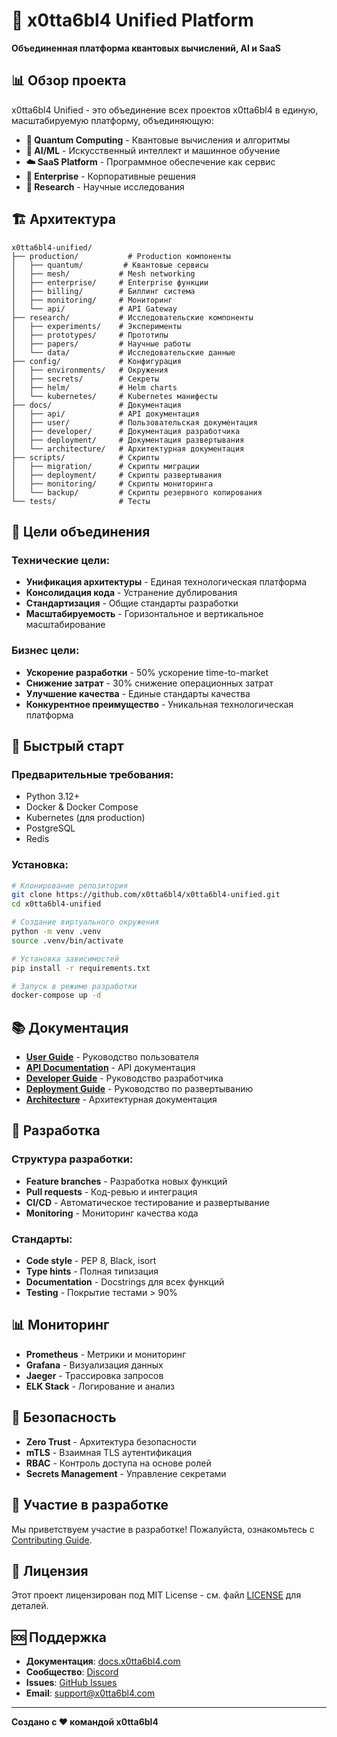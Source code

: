 # 🚀 x0tta6bl4 Unified Platform

**Объединенная платформа квантовых вычислений, AI и SaaS**

## 📊 Обзор проекта

x0tta6bl4 Unified - это объединение всех проектов x0tta6bl4 в единую, масштабируемую платформу, объединяющую:

- **🧠 Quantum Computing** - Квантовые вычисления и алгоритмы
- **🤖 AI/ML** - Искусственный интеллект и машинное обучение  
- **☁️ SaaS Platform** - Программное обеспечение как сервис
- **🏢 Enterprise** - Корпоративные решения
- **🔬 Research** - Научные исследования

## 🏗️ Архитектура

```
x0tta6bl4-unified/
├── production/           # Production компоненты
│   ├── quantum/         # Квантовые сервисы
│   ├── mesh/           # Mesh networking
│   ├── enterprise/     # Enterprise функции
│   ├── billing/        # Биллинг система
│   ├── monitoring/     # Мониторинг
│   └── api/            # API Gateway
├── research/           # Исследовательские компоненты
│   ├── experiments/    # Эксперименты
│   ├── prototypes/     # Прототипы
│   ├── papers/         # Научные работы
│   └── data/           # Исследовательские данные
├── config/             # Конфигурация
│   ├── environments/   # Окружения
│   ├── secrets/        # Секреты
│   ├── helm/           # Helm charts
│   └── kubernetes/     # Kubernetes манифесты
├── docs/               # Документация
│   ├── api/            # API документация
│   ├── user/           # Пользовательская документация
│   ├── developer/      # Документация разработчика
│   ├── deployment/     # Документация развертывания
│   └── architecture/   # Архитектурная документация
├── scripts/            # Скрипты
│   ├── migration/      # Скрипты миграции
│   ├── deployment/     # Скрипты развертывания
│   ├── monitoring/     # Скрипты мониторинга
│   └── backup/         # Скрипты резервного копирования
└── tests/              # Тесты
```

## 🎯 Цели объединения

### Технические цели:
- **Унификация архитектуры** - Единая технологическая платформа
- **Консолидация кода** - Устранение дублирования
- **Стандартизация** - Общие стандарты разработки
- **Масштабируемость** - Горизонтальное и вертикальное масштабирование

### Бизнес цели:
- **Ускорение разработки** - 50% ускорение time-to-market
- **Снижение затрат** - 30% снижение операционных затрат
- **Улучшение качества** - Единые стандарты качества
- **Конкурентное преимущество** - Уникальная технологическая платформа

## 🚀 Быстрый старт

### Предварительные требования:
- Python 3.12+
- Docker & Docker Compose
- Kubernetes (для production)
- PostgreSQL
- Redis

### Установка:
```bash
# Клонирование репозитория
git clone https://github.com/x0tta6bl4/x0tta6bl4-unified.git
cd x0tta6bl4-unified

# Создание виртуального окружения
python -m venv .venv
source .venv/bin/activate

# Установка зависимостей
pip install -r requirements.txt

# Запуск в режиме разработки
docker-compose up -d
```

## 📚 Документация

- **[User Guide](docs/user/)** - Руководство пользователя
- **[API Documentation](docs/api/)** - API документация
- **[Developer Guide](docs/developer/)** - Руководство разработчика
- **[Deployment Guide](docs/deployment/)** - Руководство по развертыванию
- **[Architecture](docs/architecture/)** - Архитектурная документация

## 🔧 Разработка

### Структура разработки:
- **Feature branches** - Разработка новых функций
- **Pull requests** - Код-ревью и интеграция
- **CI/CD** - Автоматическое тестирование и развертывание
- **Monitoring** - Мониторинг качества кода

### Стандарты:
- **Code style** - PEP 8, Black, isort
- **Type hints** - Полная типизация
- **Documentation** - Docstrings для всех функций
- **Testing** - Покрытие тестами > 90%

## 📊 Мониторинг

- **Prometheus** - Метрики и мониторинг
- **Grafana** - Визуализация данных
- **Jaeger** - Трассировка запросов
- **ELK Stack** - Логирование и анализ

## 🔐 Безопасность

- **Zero Trust** - Архитектура безопасности
- **mTLS** - Взаимная TLS аутентификация
- **RBAC** - Контроль доступа на основе ролей
- **Secrets Management** - Управление секретами

## 🤝 Участие в разработке

Мы приветствуем участие в разработке! Пожалуйста, ознакомьтесь с [Contributing Guide](CONTRIBUTING.md).

## 📄 Лицензия

Этот проект лицензирован под MIT License - см. файл [LICENSE](LICENSE) для деталей.

## 🆘 Поддержка

- **Документация**: [docs.x0tta6bl4.com](https://docs.x0tta6bl4.com)
- **Сообщество**: [Discord](https://discord.gg/x0tta6bl4)
- **Issues**: [GitHub Issues](https://github.com/x0tta6bl4/x0tta6bl4-unified/issues)
- **Email**: support@x0tta6bl4.com

---

**Создано с ❤️ командой x0tta6bl4**
